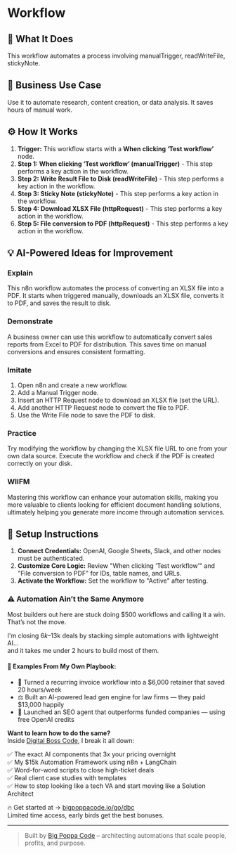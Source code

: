 # Workflow

## 🚀 What It Does
This workflow automates a process involving manualTrigger, readWriteFile, stickyNote.

## 💼 Business Use Case
Use it to automate research, content creation, or data analysis. It saves hours of manual work.

## ⚙️ How It Works
1.  **Trigger:** This workflow starts with a **When clicking ‘Test workflow’** node.
2. **Step 1: When clicking ‘Test workflow’ (manualTrigger)** - This step performs a key action in the workflow.
3. **Step 2: Write Result File to Disk (readWriteFile)** - This step performs a key action in the workflow.
4. **Step 3: Sticky Note (stickyNote)** - This step performs a key action in the workflow.
5. **Step 4: Download XLSX File (httpRequest)** - This step performs a key action in the workflow.
6. **Step 5: File conversion to PDF (httpRequest)** - This step performs a key action in the workflow.

## 💡 AI-Powered Ideas for Improvement
### Explain
This n8n workflow automates the process of converting an XLSX file into a PDF. It starts when triggered manually, downloads an XLSX file, converts it to PDF, and saves the result to disk.

### Demonstrate
A business owner can use this workflow to automatically convert sales reports from Excel to PDF for distribution. This saves time on manual conversions and ensures consistent formatting.

### Imitate
1. Open n8n and create a new workflow.
2. Add a Manual Trigger node.
3. Insert an HTTP Request node to download an XLSX file (set the URL).
4. Add another HTTP Request node to convert the file to PDF.
5. Use the Write File node to save the PDF to disk.

### Practice
Try modifying the workflow by changing the XLSX file URL to one from your own data source. Execute the workflow and check if the PDF is created correctly on your disk.

### WIIFM
Mastering this workflow can enhance your automation skills, making you more valuable to clients looking for efficient document handling solutions, ultimately helping you generate more income through automation services.

## 🔧 Setup Instructions
1. **Connect Credentials:** OpenAI, Google Sheets, Slack, and other nodes must be authenticated.
2. **Customize Core Logic:** Review "When clicking ‘Test workflow’" and "File conversion to PDF" for IDs, table names, and URLs.
3. **Activate the Workflow:** Set the workflow to "Active" after testing.

### ⚠️ Automation Ain’t the Same Anymore

Most builders out here are stuck doing $500 workflows and calling it a win.  
That’s not the move.  

I'm closing $6k–$13k deals by stacking simple automations with lightweight AI...  
and it takes me under 2 hours to build most of them.

#### 🧠 Examples From My Own Playbook:
- 🔁 Turned a recurring invoice workflow into a $6,000 retainer that saved 20 hours/week  
- ⚖️ Built an AI-powered lead gen engine for law firms — they paid $13,000 happily  
- 🚀 Launched an SEO agent that outperforms funded companies — using free OpenAI credits  

**Want to learn how to do the same?**  
Inside [Digital Boss Code](https://bigpoppacode.io/go/dbc), I break it all down:

✅ The exact AI components that 3x your pricing overnight  
✅ My $15k Automation Framework using n8n + LangChain  
✅ Word-for-word scripts to close high-ticket deals  
✅ Real client case studies with templates  
✅ How to stop looking like a tech VA and start moving like a Solution Architect  

🔥 Get started at → [bigpoppacode.io/go/dbc](https://bigpoppacode.io/go/dbc)  
Limited time access, early birds get the best bonuses.

---
> Built by [Big Poppa Code](https://bigpoppacode.io) – architecting automations that scale people, profits, and purpose.
